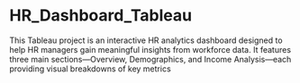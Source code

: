 # HR_Dashboard_Tableau
This Tableau project is an interactive HR analytics dashboard designed to help HR managers gain meaningful insights from workforce data. It features three main sections—Overview, Demographics, and Income Analysis—each providing visual breakdowns of key metrics
